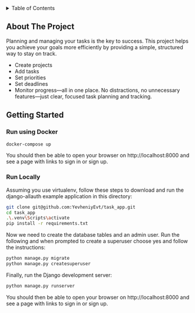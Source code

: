 
<details>
  <summary>Table of Contents</summary>
  <ol>
    <li>
      <a href="#about-the-project">About The Project</a>
    </li>
    <li>
      <a href="#getting-started">Getting Started</a>
      <ul>
        <li><a href="#run-using-docker">Run using Docker</a></li>
        <li><a href="#run-locally">Run Locally</a></li>
      </ul>
    </li>
    <li><a href="#usage">Usage</a></li>
    <li><a href="#roadmap">Roadmap</a></li>
    <li><a href="#contributing">Contributing</a></li>
    <li><a href="#license">License</a></li>
    <li><a href="#contact">Contact</a></li>
    <li><a href="#acknowledgments">Acknowledgments</a></li>
  </ol>
</details>

## About The Project

Planning and managing your tasks is the key to success.
This project helps you achieve your goals more efficiently by providing a simple, structured way to stay on track.

* Create projects
* Add tasks
* Set priorities
* Set deadlines
* Monitor progress—all in one place.
No distractions, no unnecessary features—just clear, focused task planning and tracking.

## Getting Started

### Run using Docker
   ```sh
   docker-compose up
   ```

You should then be able to open your browser on http://localhost:8000 and see a page with links to sign in or sign up.

### Run Locally

Assuming you use virtualenv, follow these steps to download and run the django-allauth example application in this directory:

   ```sh
   git clone git@github.com:YevheniyEvt/task_app.git
   cd task_app
   .\.venv\Scripts\activate
   pip install -r requirements.txt
   ```

Now we need to create the database tables and an admin user. Run the following and when prompted to create a superuser choose yes and follow the instructions:

   ```sh
   python manage.py migrate
   python manage.py createsuperuser
   ```
Finally, run the Django development server:

   ```sh
   python manage.py runserver
   ```
You should then be able to open your browser on http://localhost:8000 and see a page with links to sign in or sign up.

